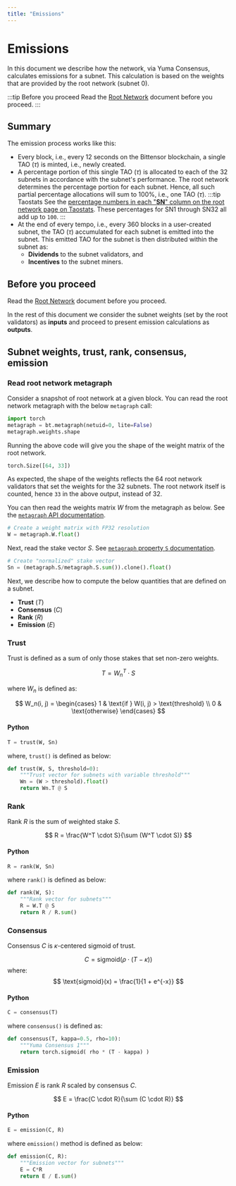 ```yaml
---
title: "Emissions"
---
```


# Emissions

In this document we describe how the network, via Yuma Consensus, calculates emissions for a subnet.  This calculation is based on the weights that are provided by the root network (subnet 0).

:::tip Before you proceed
Read the [Root Network](./root-network.md) document before you proceed.
:::

## Summary 

The emission process works like this:

- Every block, i.e., every 12 seconds on the Bittensor blockchain, a single TAO ($\tau$) is minted, i.e., newly created.
- A percentage portion of this single TAO ($\tau$) is allocated to each of the 32 subnets in accordance with the subnet's performance. The root network determines the percentage portion for each subnet. Hence, all such partial percentage allocations will sum to 100%, i.e., one TAO ($\tau$). 
    :::tip Taostats
    See the [percentage numbers in each "**SN**" column on the root network page on Taostats](https://taostats.io/subnets/netuid-0/). These percentages for SN1 through SN32 all add up to `100`. 
    :::
- At the end of every tempo, i.e., every 360 blocks in a user-created subnet, the TAO ($\tau$) accumulated for each subnet is emitted into the subnet. This emitted TAO for the subnet is then distributed within the subnet as:
  - **Dividends** to the subnet validators, and 
  - **Incentives** to the subnet miners.

## Before you proceed

Read the [Root Network](./root-network.md) document before you proceed.

In the rest of this document we consider the subnet weights (set by the root validators) as **inputs** and proceed to present emission calculations as **outputs**. 

## Subnet weights, trust, rank, consensus, emission 

### Read root network metagraph

Consider a snapshot of root network at a given block. You can read the root network metagraph with the below `metagraph` call:

```python
import torch
metagraph = bt.metagraph(netuid=0, lite=False)
metagraph.weights.shape
```

Running the above code will give you the shape of the weight matrix of the root network.  

```python
torch.Size([64, 33])
```

As expected, the shape of the weights reflects the 64 root network validators that set the weights for the 32 subnets. The root network itself is counted, hence `33` in the above output, instead of 32.

You can then read the weights matrix $W$ from the metagraph as below. See the [`metagraph` API documentation](https://docs.bittensor.com/python-api/html/autoapi/bittensor/metagraph/index.html#bittensor.metagraph.metagraph.W).

```python
# Create a weight matrix with FP32 resolution
W = metagraph.W.float()
```

Next, read the stake vector $S$. See [`metagraph` property `S` documentation](https://docs.bittensor.com/python-api/html/autoapi/bittensor/metagraph/index.html#bittensor.metagraph.metagraph.S).

```python
# Create "normalized" stake vector
Sn = (metagraph.S/metagraph.S.sum()).clone().float()
```

Next, we describe how to compute the below quantities that are defined on a subnet.  

- **Trust** ($T$)
- **Consensus** ($C$)
- **Rank** ($R$)
- **Emission** ($E$)

### Trust

Trust is defined as a sum of only those stakes that set non-zero weights. 

$$
T = W_n^T \cdot S
$$

where $W_n$ is defined as:

$$
W_n(i, j) = \begin{cases} 
1 & \text{if } W(i, j) > \text{threshold} \\
0 & \text{otherwise} 
\end{cases}
$$

#### Python

```python
T = trust(W, Sn)
```
where, `trust()` is defined as below:

```python
def trust(W, S, threshold=0):
    """Trust vector for subnets with variable threshold"""
    Wn = (W > threshold).float()
    return Wn.T @ S
```

### Rank

Rank $R$ is the sum of weighted stake $S$.

$$
R = \frac{W^T \cdot S}{\sum (W^T \cdot S)}
$$

#### Python

```python
R = rank(W, Sn)
```
where `rank()` is defined as below:

```python
def rank(W, S):
    """Rank vector for subnets"""
    R = W.T @ S
    return R / R.sum()
```

### Consensus

Consensus $C$ is $\kappa$-centered sigmoid of trust. 

$$
C = \text{sigmoid}(\rho \cdot (T - \kappa))
$$
where:
$$
\text{sigmoid}(x) = \frac{1}{1 + e^{-x}}
$$

#### Python

```python
C = consensus(T)
```
where `consensus()` is defined as:

```python
def consensus(T, kappa=0.5, rho=10):
    """Yuma Consensus 1"""
    return torch.sigmoid( rho * (T - kappa) )
```

### Emission

Emission $E$ is rank $R$ scaled by consensus $C$.

$$
E = \frac{C \cdot R}{\sum (C \cdot R)}
$$

#### Python

```python
E = emission(C, R)
```
where `emission()` method is defined as below:

```python
def emission(C, R):
    """Emission vector for subnets"""
    E = C*R
    return E / E.sum()
```

